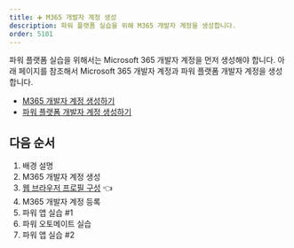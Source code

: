 ```yaml
---
title: ➕ M365 개발자 계정 생성
description: 파워 플랫폼 실습을 위해 M365 개발자 계정을 생성합니다.
order: 5101
---
```


파워 플랫폼 실습을 위해서는 Microsoft 365 개발자 계정을 먼저 생성해야 합니다. 아래 페이지를 참조해서 Microsoft 365 개발자 계정과 파워 플랫폼 개발자 계정을 생성합니다.

* [M365 개발자 계정 생성하기](/m365/m365-dev-setup)
* [파워 플랫폼 개발자 계정 생성하기](/pp/pp-dev-setup)


## 다음 순서 ##

1. 배경 설명
2. M365 개발자 계정 생성
3. [웹 브라우저 프로필 구성][handson browser profile] 👈
4. M365 개발자 계정 등록
5. 파워 앱 실습 #1
6. 파워 오토메이트 실습
7. 파워 앱 실습 #2


[handson background]: ../background
[handson m365 create]: ../m365-account-setup
[handson browser profile]: ../web-browser-setup
[handson m365 rego]: ../m365-account-registration
[handson pas 1]: ../power-apps-1
[handson pau]: ../power-automate
[handson pas 2]: ../power-apps-2
